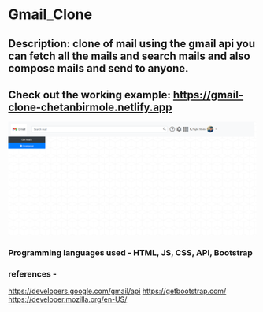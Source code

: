 # Gmail_Clone

## Description: clone of mail using the gmail api you can fetch all the mails and search mails and also compose mails and send to anyone.

## Check out the working example: https://gmail-clone-chetanbirmole.netlify.app

![Test Image 3](https://github.com/chetas11/Gmail_Clone/blob/master/Screenshot_2020-12-09%20Mail(1).png)

### Programming languages used - HTML, JS, CSS, API, Bootstrap

### references - 
https://developers.google.com/gmail/api
https://getbootstrap.com/
https://developer.mozilla.org/en-US/
